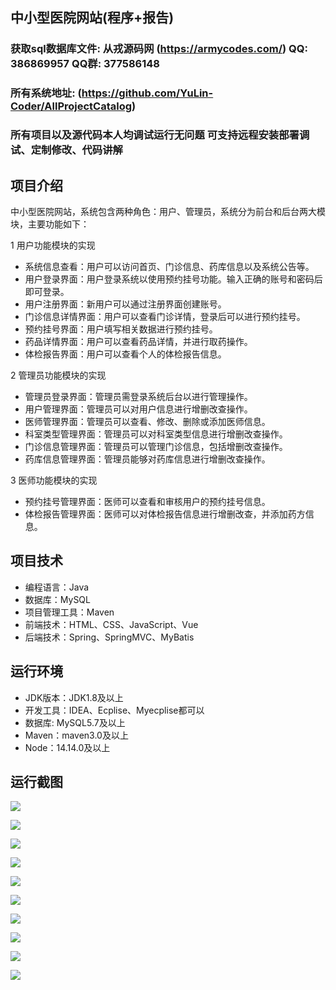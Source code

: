 ## 中小型医院网站(程序+报告)

###  获取sql数据库文件: 从戎源码网 (https://armycodes.com/) QQ: 386869957 QQ群: 377586148
###  所有系统地址: (https://github.com/YuLin-Coder/AllProjectCatalog) 
###  所有项目以及源代码本人均调试运行无问题 可支持远程安装部署调试、定制修改、代码讲解

## 项目介绍
中小型医院网站，系统包含两种角色：用户、管理员，系统分为前台和后台两大模块，主要功能如下：

1 用户功能模块的实现
- 系统信息查看：用户可以访问首页、门诊信息、药库信息以及系统公告等。
- 用户登录界面：用户登录系统以使用预约挂号功能。输入正确的账号和密码后即可登录。
- 用户注册界面：新用户可以通过注册界面创建账号。
- 门诊信息详情界面：用户可以查看门诊详情，登录后可以进行预约挂号。
- 预约挂号界面：用户填写相关数据进行预约挂号。
- 药品详情界面：用户可以查看药品详情，并进行取药操作。
- 体检报告界面：用户可以查看个人的体检报告信息。

2 管理员功能模块的实现
- 管理员登录界面：管理员需登录系统后台以进行管理操作。
- 用户管理界面：管理员可以对用户信息进行增删改查操作。
- 医师管理界面：管理员可以查看、修改、删除或添加医师信息。
- 科室类型管理界面：管理员可以对科室类型信息进行增删改查操作。
- 门诊信息管理界面：管理员可以管理门诊信息，包括增删改查操作。
- 药库信息管理界面：管理员能够对药库信息进行增删改查操作。

3 医师功能模块的实现
- 预约挂号管理界面：医师可以查看和审核用户的预约挂号信息。
- 体检报告管理界面：医师可以对体检报告信息进行增删改查，并添加药方信息。

## 项目技术
- 编程语言：Java
- 数据库：MySQL
- 项目管理工具：Maven
- 前端技术：HTML、CSS、JavaScript、Vue
- 后端技术：Spring、SpringMVC、MyBatis

## 运行环境
- JDK版本：JDK1.8及以上
- 开发工具：IDEA、Ecplise、Myecplise都可以
- 数据库: MySQL5.7及以上
- Maven：maven3.0及以上
- Node：14.14.0及以上

## 运行截图
![](screenshot/1.png)

![](screenshot/2.png)

![](screenshot/3.png)

![](screenshot/4.png)

![](screenshot/5.png)

![](screenshot/6.png)

![](screenshot/7.png)

![](screenshot/8.png)

![](screenshot/9.png)

![](screenshot/10.png)